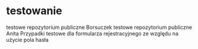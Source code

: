# testowanie
testowe repozytorium publiczne Borsuczek
testowe repozytorium publiczne Anita Przypadki testowe dla formularza rejestracyjnego ze względu na użycie pola hasła

